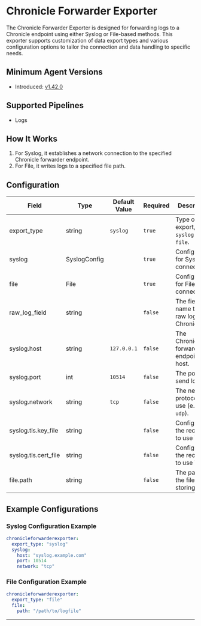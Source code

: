# Chronicle Forwarder Exporter

The Chronicle Forwarder Exporter is designed for forwarding logs to a Chronicle endpoint using either Syslog or File-based methods. This exporter supports customization of data export types and various configuration options to tailor the connection and data handling to specific needs.

## Minimum Agent Versions

- Introduced: [v1.42.0](https://github.com/observIQ/bindplane-agent/releases/tag/v1.42.0)

## Supported Pipelines

- Logs

## How It Works

1. For Syslog, it establishes a network connection to the specified Chronicle forwarder endpoint.
2. For File, it writes logs to a specified file path.

## Configuration

| Field                | Type         | Default Value | Required | Description                                       |
| -------------------- | ------------ | ------------- | -------- | ------------------------------------------------- |
| export_type          | string       | `syslog`      | `true`   | Type of export, either `syslog` or `file`.        |
| syslog               | SyslogConfig |               | `true`   | Configuration for Syslog connection.              |
| file                 | File         |               | `true`   | Configuration for File connection.                |
| raw_log_field        | string       |               | `false`  | The field name to send raw logs to Chronicle.     |
| syslog.host          | string       | `127.0.0.1`   | `false`  | The Chronicle forwarder endpoint host.            |
| syslog.port          | int          | `10514`       | `false`  | The port to send logs to.                         |
| syslog.network       | string       | `tcp`         | `false`  | The network protocol to use (e.g., `tcp`, `udp`). |
| syslog.tls.key_file  | string       |               | `false`  | Configure the receiver to use TLS.                |
| syslog.tls.cert_file | string       |               | `false`  | Configure the receiver to use TLS.                |
| file.path            | string       |               | `false`  | The path to the file for storing logs.            |

## Example Configurations

### Syslog Configuration Example

```yaml
chronicleforwarderexporter:
  export_type: "syslog"
  syslog:
    host: "syslog.example.com"
    port: 10514
    network: "tcp"
```

### File Configuration Example

```yaml
chronicleforwarderexporter:
  export_type: "file"
  file:
    path: "/path/to/logfile"
```

---
